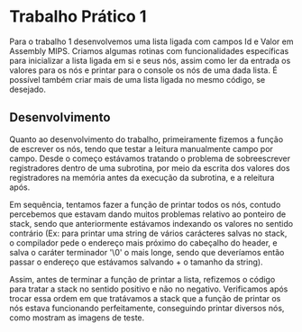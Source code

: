 # Trabalho Prático 1

Para o trabalho 1 desenvolvemos uma lista ligada com campos Id e Valor em Assembly MIPS.
Criamos algumas rotinas com funcionalidades específicas para inicializar a lista ligada em si e seus nós, assim como ler da entrada os valores para os nós e printar para o console os nós de uma dada lista.
É possível também criar mais de uma lista ligada no mesmo código, se desejado.


## Desenvolvimento

Quanto ao desenvolvimento do trabalho, primeiramente fizemos a função de escrever os nós, tendo que testar a leitura manualmente campo por campo. Desde o começo estávamos tratando o problema de sobreescrever registradores dentro de uma subrotina, por meio da escrita dos valores dos registradores na memória antes da execução da subrotina, e a releitura após.

Em sequência, tentamos fazer a função de printar todos os nós, contudo percebemos que estavam dando muitos problemas relativo ao ponteiro de stack, sendo que anteriormente estávamos indexando os valores no sentido contrário (Ex: para printar uma string de vários carácteres salvas no stack, o compilador pede o endereço mais próximo do cabeçalho do header, e salva o caráter terminador '\0' o mais longe, sendo que deveríamos então passar o endereço que estávamos salvando + o tamanho da string). 

Assim, antes de terminar a função de printar a lista, refizemos o código para tratar a stack no sentido positivo e não no negativo. Verificamos após trocar essa ordem em que tratávamos a stack que a função de printar os nós estava funcionando perfeitamente, conseguindo printar diversos nós, como mostram as imagens de teste. 


